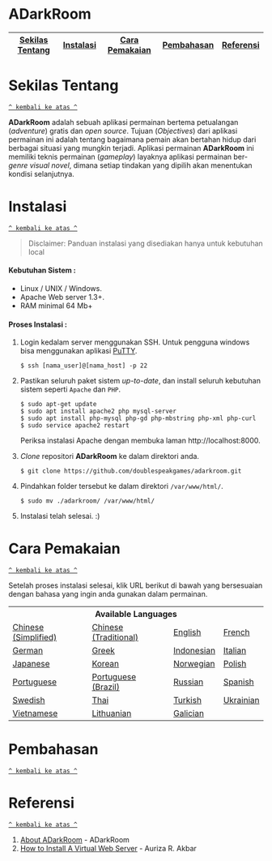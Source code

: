 # ADarkRoom

[Sekilas Tentang](#sekilas-tentang) | [Instalasi](#instalasi) | [Cara Pemakaian](#cara-pemakaian) | [Pembahasan](#pembahasan) | [Referensi](#referensi)
:---:|:---:|:---:|:---:|:---:


# Sekilas Tentang
[`^ kembali ke atas ^`](#)

**ADarkRoom** adalah sebuah aplikasi permainan bertema petualangan (*adventure*) gratis dan *open source*. Tujuan (*Objectives*) dari aplikasi permainan ini adalah tentang bagaimana pemain akan bertahan hidup dari berbagai situasi yang mungkin terjadi. Aplikasi permainan **ADarkRoom** ini memiliki teknis permainan (*gameplay*) layaknya aplikasi permainan ber-*genre* *visual novel*, dimana setiap tindakan yang dipilih akan menentukan kondisi selanjutnya. 


# Instalasi
[`^ kembali ke atas ^`](#)

> Disclaimer: Panduan instalasi yang disediakan hanya untuk kebutuhan local

#### Kebutuhan Sistem :
- Linux / UNIX / Windows.
- Apache Web server 1.3+.
- RAM minimal 64 Mb+

#### Proses Instalasi :
1. Login kedalam server menggunakan SSH. Untuk pengguna windows bisa menggunakan aplikasi [PuTTY](http://www.putty.org/).
    ```
    $ ssh [nama_user]@[nama_host] -p 22
    ```

2. Pastikan seluruh paket sistem *up-to-date*, dan install seluruh kebutuhan sistem seperti `Apache` dan `PHP`.
    ```
    $ sudo apt-get update
    $ sudo apt install apache2 php mysql-server
    $ sudo apt install php-mysql php-gd php-mbstring php-xml php-curl
    $ sudo service apache2 restart
    ```
    Periksa instalasi Apache dengan membuka laman http://localhost:8000.

3. *Clone* repositori **ADarkRoom** ke dalam direktori anda. 
    ```
    $ git clone https://github.com/doublespeakgames/adarkroom.git
    ```

4. Pindahkan folder tersebut ke dalam direktori `/var/www/html/`.
    ```
    $ sudo mv ./adarkroom/ /var/www/html/
    ```
    
5. Instalasi telah selesai. :)

# Cara Pemakaian
[`^ kembali ke atas ^`](#)

Setelah proses instalasi selesai, klik URL berikut di bawah yang bersesuaian dengan bahasa yang ingin anda gunakan dalam permainan.

<table>
<tr><th colspan=4>Available Languages</tr>
<tr>
	<td><a href="http://localhost:8000/?lang=zh_cn">Chinese (Simplified)</a></td>
	<td><a href="http://localhost:8000/?lang=zh_tw">Chinese (Traditional)</a></td>
	<td><a href="http://localhost:8000/?lang=en">English</a></td>
	<td><a href="http://localhost:8000/?lang=fr">French</a></td>
</tr><tr>
	<td><a href="http://localhost:8000/?lang=de">German</a></td>
	<td><a href="http://localhost:8000/?lang=el">Greek</a></td>
	<td><a href="http://localhost:8000/?lang=id">Indonesian</a></td>
	<td><a href="http://localhost:8000/?lang=it">Italian</a></td>
</tr><tr>
	<td><a href="http://localhost:8000/?lang=ja">Japanese</a></td>
	<td><a href="http://localhost:8000/?lang=ko">Korean</a></td>
	<td><a href="http://localhost:8000/?lang=nb">Norwegian</a></td>
	<td><a href="http://localhost:8000/?lang=pl">Polish</a></td>
</tr><tr>
	<td><a href="http://adarkroom.doublespeakgames.com/?lang=pt">Portuguese</a></td>
	<td><a href="http://adarkroom.doublespeakgames.com/?lang=pt_br">Portuguese (Brazil)</a></td>
	<td><a href="http://adarkroom.doublespeakgames.com/?lang=ru">Russian</a></td>
	<td><a href="http://adarkroom.doublespeakgames.com/?lang=es">Spanish</a></td>
</tr><tr>
	<td><a href="http://adarkroom.doublespeakgames.com/?lang=sv">Swedish</a></td>
	<td><a href="http://adarkroom.doublespeakgames.com/?lang=th">Thai</a></td>
	<td><a href="http://adarkroom.doublespeakgames.com/?lang=tr">Turkish</a></td>
	<td><a href="http://adarkroom.doublespeakgames.com/?lang=uk">Ukrainian</a></td>
</tr><tr>
	<td><a href="http://adarkroom.doublespeakgames.com/?lang=vi">Vietnamese</a></td>
	<td><a href="http://adarkroom.doublespeakgames.com/?lang=lt_LT">Lithuanian</a></td>
	<td><a href="http://adarkroom.doublespeakgames.com/?lang=gl">Galician</a></td>
</tr>
</table>

# Pembahasan
[`^ kembali ke atas ^`](#)




# Referensi
[`^ kembali ke atas ^`](#)

1. [About ADarkRoom](https://github.com/doublespeakgames/adarkroom) - ADarkRoom
2. [How to Install A Virtual Web Server](https://github.com/auriza/komdat-lab/blob/master/p01.md) - Auriza R. Akbar
